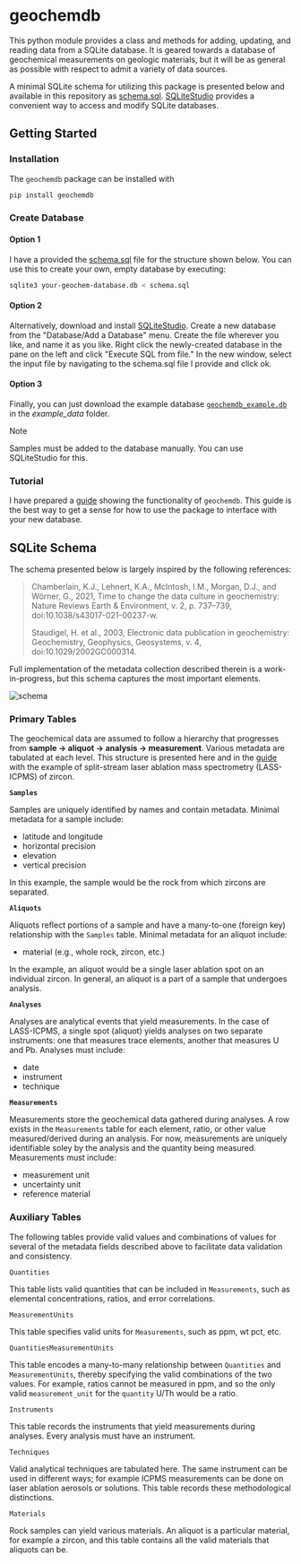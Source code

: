 # geochemdb

This python module provides a class and methods for adding, updating, and reading data from a SQLite database. It is geared towards a database of geochemical measurements on geologic materials, but it will be as general as possible with respect to admit a variety of data sources.

A minimal SQLite schema for utilizing this package is presented below and available in this repository as [schema.sql](schema.sql). [SQLiteStudio](https://sqlitestudio.pl/) provides a convenient way to access and modify SQLite databases.

## Getting Started

### Installation
The `geochemdb` package can be installed with 

```bash
pip install geochemdb
```

### Create Database

#### Option 1
I have a provided the [schema.sql](schema.sql) file for the structure shown below. You can use this to create your own, empty database by executing:

```bash
sqlite3 your-geochem-database.db < schema.sql
```

#### Option 2
Alternatively, download and install [SQLiteStudio](https://sqlitestudio.pl/). Create a new database from the "Database/Add a Database" menu. Create the file wherever you like, and name it as you like. Right click the newly-created database in the pane on the left and click "Execute SQL from file." In the new window, select the input file by navigating to the schema.sql file I provide and click ok. 

#### Option 3
Finally, you can just download the example database [`geochemdb_example.db`](example_data/geochemdb_example.db) in the *example_data* folder.

> [!NOTE]  
> Samples must be added to the database manually. You can use SQLiteStudio for this.

### Tutorial
I have prepared a [guide](https://adrian.tasistro-hart.com/geochemdb/guide) showing the functionality of `geochemdb`. This guide is the best way to get a sense for how to use the package to interface with your new database.

## SQLite Schema

The schema presented below is largely inspired by the following references:

> Chamberlain, K.J., Lehnert, K.A., McIntosh, I.M., Morgan, D.J., and Wörner, G., 2021, Time to change the data culture in geochemistry: Nature Reviews Earth & Environment, v. 2, p. 737–739, doi:10.1038/s43017-021-00237-w.
>
> Staudigel, H. et al., 2003, Electronic data publication in geochemistry: Geochemistry, Geophysics, Geosystems, v. 4, doi:10.1029/2002GC000314.

Full implementation of the metadata collection described therein is a work-in-progress, but this schema captures the most important elements.

![schema](images/schema.png)

### Primary Tables

The geochemical data are assumed to follow a hierarchy that progresses from
**sample → aliquot → analysis → measurement**. Various metadata are tabulated at each level. This structure is presented here and in the [guide](https://adrian.tasistro-hart.com/geochemdb/guide) with the example of split-stream laser ablation mass spectrometry (LASS-ICPMS) of zircon.

**`Samples`**

Samples are uniquely identified by names and contain metadata. Minimal metadata for a
sample include:
- latitude and longitude
- horizontal precision
- elevation
- vertical precision

In this example, the sample would be the rock from which zircons are separated.  

**`Aliquots`**

Aliquots reflect portions of a sample and have a many-to-one (foreign key) relationship with the `Samples` table. Minimal metadata for an aliquot include:
- material (e.g., whole rock, zircon, etc.)

In the example, an aliquot would be a single laser ablation spot on an individual zircon. In general, an aliquot is a part of a sample that undergoes analysis.

**`Analyses`**

Analyses are analytical events that yield measurements. In the case of LASS-ICPMS, a single spot (aliquot) yields analyses on two separate instruments: one that measures trace elements, another that measures U and Pb. Analyses must include:
- date
- instrument
- technique

**`Measurements`**

Measurements store the geochemical data gathered during analyses. A row exists in the
`Measurements` table for each element, ratio, or other value measured/derived during an
analysis. For now, measurements are uniquely identifiable soley by the analysis and the
quantity being measured. Measurements must include:
- measurement unit
- uncertainty unit
- reference material

### Auxiliary Tables
The following tables provide valid values and combinations of values for several of the metadata fields described above to facilitate data validation and consistency.

`Quantities`

This table lists valid quantities that can be included in `Measurements`, such as elemental concentrations, ratios, and error correlations. 

`MeasurementUnits`

This table specifies valid units for `Measurements`, such as ppm, wt pct, etc. 

`QuantitiesMeasurementUnits`

This table encodes a many-to-many relationship between `Quantities` and
`MeasurementUnits`, thereby specifying the valid combinations of the two values. For example, ratios cannot be measured in ppm, and so the only valid `measurement_unit` for the `quantity` U/Th would be a ratio.

`Instruments`

This table records the instruments that yield measurements during analyses. Every analysis must have an instrument.

`Techniques`

Valid analytical techniques are tabulated here. The same instrument can be used in different ways; for example ICPMS measurements can be done on laser ablation aerosols or solutions. This table records these methodological distinctions.

`Materials`

Rock samples can yield various materials. An aliquot is a particular material, for example a zircon, and this table contains all the valid materials that aliquots can be.
